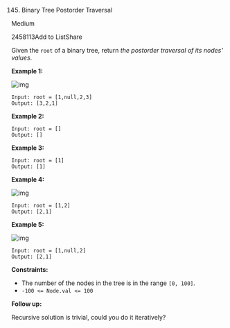 145. Binary Tree Postorder Traversal

Medium

2458113Add to ListShare

Given the `root` of a binary tree, return *the postorder traversal of its nodes' values*.

 

**Example 1:**

![img](https://assets.leetcode.com/uploads/2020/08/28/pre1.jpg)

```
Input: root = [1,null,2,3]
Output: [3,2,1]
```

**Example 2:**

```
Input: root = []
Output: []
```

**Example 3:**

```
Input: root = [1]
Output: [1]
```

**Example 4:**

![img](https://assets.leetcode.com/uploads/2020/08/28/pre3.jpg)

```
Input: root = [1,2]
Output: [2,1]
```

**Example 5:**

![img](https://assets.leetcode.com/uploads/2020/08/28/pre2.jpg)

```
Input: root = [1,null,2]
Output: [2,1]
```

 

**Constraints:**

- The number of the nodes in the tree is in the range `[0, 100]`.
- `-100 <= Node.val <= 100`

 

**Follow up:**

Recursive solution is trivial, could you do it iteratively?

 
